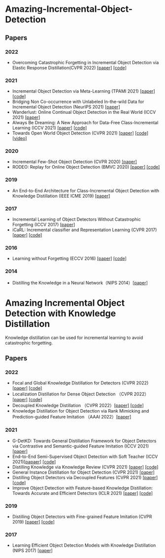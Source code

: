 # Amazing-Incremental-Object-Detection
## Papers
### 2022
- Overcoming Catastrophic Forgetting in Incremental Object Detection via Elastic Response Distillation(CVPR 2022) [[paper]](https://arxiv.org/abs/2204.02136) [[code]](https://github.com/Hi-FT/ERD)
### 2021
- Incremental Object Detection via Meta-Learning (TPAMI 2021) [[paper]](https://arxiv.org/abs/2003.08798) [[code]](https://github.com/JosephKJ/iOD)
- Bridging Non Co-occurrence with Unlabeled In-the-wild Data for Incremental Object Detection (NeurIPS 2021) [[paper]](https://papers.nips.cc/paper/2021/file/ffc58105bf6f8a91aba0fa2d99e6f106-Paper.pdf)
- Wanderlust: Online Continual Object Detection in the Real World (ICCV 2021) [[paper]](https://openaccess.thecvf.com/content/ICCV2021/papers/Wang_Wanderlust_Online_Continual_Object_Detection_in_the_Real_World_ICCV_2021_paper.pdf)  
- Always Be Dreaming: A New Approach for Data-Free Class-Incremental Learning (ICCV 2021) [[paper]](https://arxiv.org/abs/2106.09701) [[code]](https://github.com/GT-RIPL/AlwaysBeDreaming-DFCIL)
- Towards Open World Object Detection (CVPR 2021) [[paper]](https://openaccess.thecvf.com/content/CVPR2021/papers/Joseph_Towards_Open_World_Object_Detection_CVPR_2021_paper.pdf) [[code]](https://github.com/JosephKJ/OWOD) [[video]](https://www.youtube.com/watch?v=aB2ZFAR-OZg)
### 2020
- Incremental Few-Shot Object Detection (CVPR 2020) [[paper]](https://openaccess.thecvf.com/content_CVPR_2020/papers/Perez-Rua_Incremental_Few-Shot_Object_Detection_CVPR_2020_paper.pdf)  
- RODEO: Replay for Online Object Detection (BMVC 2020) [[paper]](https://arxiv.org/abs/2008.06439) [[code]](https://github.com/manoja328/rodeo)
### 2019
- An End-to-End Architecture for Class-Incremental Object Detection with Knowledge Distillation (IEEE ICME 2019) [[paper]](https://ieeexplore.ieee.org/document/8784755)
### 2017
- Incremental Learning of Object Detectors Without Catastrophic Forgetting (ICCV 2017) [[paper]](https://arxiv.org/abs/1708.06977v1)  
- iCaRL: Incremental classifier and Representation Learning (CVPR 2017) [[paper]](https://arxiv.org/abs/1611.07725) [[code]](https://github.com/srebuffi/iCaRL)
### 2016
- Learning without Forgetting (ECCV 2016) [[paper]](https://arxiv.org/abs/1606.09282) [[code]](https://github.com/lizhitwo/LearningWithoutForgetting)
### 2014
- Distilling the Knowledge in a Neural Network（NIPS 2014）[[paper]](https://arxiv.org/abs/1503.02531)
# Amazing Incremental Object Detection with Knowledge Distillation  
Knowledge distillation can be used for incremental learning to avoid catastrophic forgetting.
## Papers
### 2022
- Focal and Global Knowledge Distillation for Detectors (CVPR 2022) [[paper]](https://arxiv.org/abs/2111.11837v1) [[code]](https://github.com/yzd-v/FGD)
- Localization Distillation for Dense Object Detection （CVPR 2022） [[paper]](https://arxiv.org/abs/2102.12252) [[code]](https://github.com/HikariTJU/LD)
- Decoupled Knowledge Distillation （CVPR 2022）[[paper]](https://arxiv.org/abs/2203.08679) [[code]](https://github.com/megvii-research/mdistiller)
- Knowledge Distillation for Object Detection via Rank Mimicking and Prediction-guided Feature Imitation （AAAI 2022）[[paper]](https://arxiv.org/abs/2112.04840)
### 2021
- G-DetKD: Towards General Distillation Framework for Object Detectors via Contrastive and Semantic-guided Feature Imitation (ICCV 2021) [[paper]](https://arxiv.org/abs/2108.07482)  
- End-to-End Semi-Supervised Object Detection with Soft Teacher (ICCV 2021)[[papaer]](https://arxiv.org/abs/2106.09018) [[code]](https://github.com/microsoft/SoftTeacher)  
- Distilling Knowledge via Knowledge Review (CVPR 2021) [[paper]](https://arxiv.org/abs/2104.09044) [[code]](https://github.com/dvlab-research/ReviewKD)  
- General Instance Distillation for Object Detection (CVPR 2021) [[paper]](https://arxiv.org/abs/2103.02340)  
- Distilling Object Detectors via Decoupled Features (CVPR 2021) [[paper]](https://arxiv.org/abs/2103.14475) [[code]](https://github.com/ggjy/DeFeat.pytorch)
- Improve Object Detection with Feature-based Knowledge Distillation: Towards Accurate and Efficient Detectors (ICLR 2021) [[paper]](https://openreview.net/forum?id=uKhGRvM8QNH) [[code]](https://github.com/ArchipLab-LinfengZhang/Object-Detection-Knowledge-Distillation-ICLR2021)  
### 2019
- Distilling Object Detectors with Fine-grained Feature Imitation (CVPR 2019) [[paper]](https://arxiv.org/abs/1906.03609) [[code]](https://github.com/twangnh/Distilling-Object-Detectors)
### 2017
- Learning Efficient Object Detection Models with Knowledge Distillation (NIPS 2017) [[paper]](https://proceedings.neurips.cc/paper/2017/hash/e1e32e235eee1f970470a3a6658dfdd5-Abstract.html)
